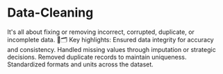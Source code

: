 # Data-Cleaning
It's all about fixing or removing incorrect, corrupted, duplicate, or incomplete data. 🧹🗂️ Key highlights: Ensured data integrity for accuracy and consistency. Handled missing values through imputation or strategic decisions. Removed duplicate records to maintain uniqueness. Standardized formats and units across the dataset.
